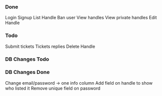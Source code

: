 ### Done

Login
Signup
List Handle
Ban user
View handles
View private handles
Edit Handle

### Todo

Submit tickets
Tickets replies
Delete Handle 

### DB Changes Todo



### DB Changes Done
Change email/password -> one info column
Add field on handle to show who listed it
Remove unique field on password